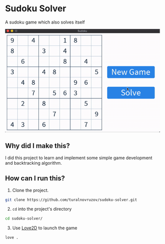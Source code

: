 # Sudoku Solver

A sudoku game which also solves itself

![alt Sudoku Solver solving a board](readme/solver.gif)

## Why did I make this?

I did this project to learn and implement some simple game development and backtracking algorithm.

## How can I run this?

1. Clone the project.

```bash
git clone https://github.com/turalnovruzov/sudoku-solver.git
```

2. `cd` into the project's directory

```bash
cd sudoku-solver/
```

3. Use [Love2D](https://love2d.org/wiki/Getting_Started) to launch the game

```bash
love .
```